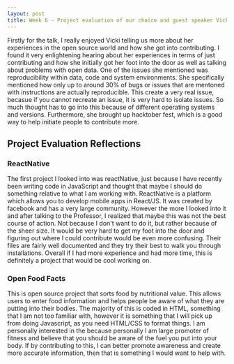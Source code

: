 ```yaml
---
layout: post
title: Week 6 - Project evaluation of our choice and guest speaker Vicky
---
```


  Firstly for the talk, I really enjoyed Vicki telling us more about her experiences in the open source world and how she got into contributing. I found it very enlightening hearing about her experiences in terms of just contributing and how she initially got her foot into the door as well as talking about problems with open data. One of the issues she mentioned was reproducibility within data, code and system environments. She specifically mentioned how only up to around 30% of bugs or issues that are mentoned with instructions are actually reproducible. This create a very real issue, becasue if you cannot recreate an issue, it is very hard to isolate issues. So much thought has to go into this because of different operating systems and versions.  Furthermore, she brought up hacktober fest, which is a good way to help initiate people to contribute more.
  
## Project Evaluation Reflections

### ReactNative
  The first project I looked into was reactNative, just because I have recently been writing code in JavaScript and thought that maybe I should do something relative to what I am working with. ReactNative is a platform which allows you to develop mobile apps in React/JS. It was created by facebook and has a very large community. However the more I looked into it and after talking to the Professor, I realized that maybe this was not the best course of action. Not because I don't want to do it, but rather because of the sheer size. It would be very hard to get my foot into the door and figuring out where I could contribute would be even more confusing. Their files are fairly well documented and they try their best to walk you through installations. Overall if I had more experience and had more time, this is definitely a project that would be cool working on.
 
### Open Food Facts
  
  This is open source project that sorts food by nutritional value. This allows users to enter food information and helps people be aware of what they are putting into their bodies. The majority of this is coded in HTML, something that I am not too familiar with, however it is something that I will pick up from doing Javascript, as you need HTML/CSS to format things. I am personally interested in the because personally I am large promoter of fitness and believe that you should be aware of the fuel you put into your body. If by contributing to this, I can better promote awareness and create more accurate information, then that is something I would want to help with. 
 


  
